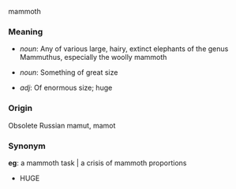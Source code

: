 mammoth
### Meaning
+ _noun_: Any of various large, hairy, extinct elephants of the genus Mammuthus, especially the woolly mammoth
+ _noun_: Something of great size

+ _adj_: Of enormous size; huge

### Origin

Obsolete Russian mamut, mamot

### Synonym

__eg__: a mammoth task | a crisis of mammoth proportions

+ HUGE


